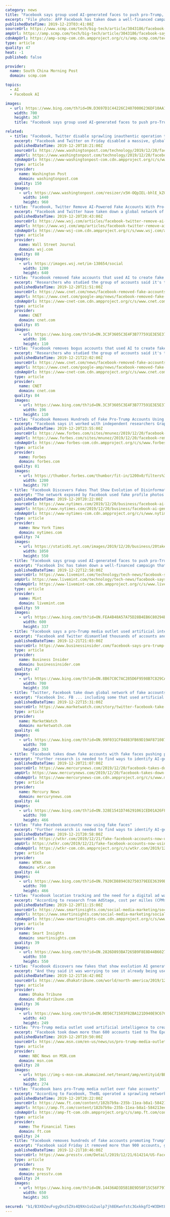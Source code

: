 ```yaml
---
category: news
title: "Facebook says group used AI-generated faces to push pro-Trump, anti-Chinese government messages"
excerpt: "File photo: AFP Facebook has taken down a well-financed campaign that used dozens of artificially generated faces to spread pro-Trump and anti-Chinese government messages, the company and outside researchers said on Friday. Researchers from New York-based Graphika and the Digital Forensics Research Lab, an arm of the Washington-based Atlantic ..."
publishedDateTime: 2019-12-23T03:41:00Z
sourceUrl: https://www.scmp.com/tech/big-tech/article/3043186/facebook-says-group-used-ai-generated-faces-push-pro-trump-anti
ampUrl: https://amp.scmp.com/tech/big-tech/article/3043186/facebook-says-group-used-ai-generated-faces-push-pro-trump-anti
cdnAmpUrl: https://amp-scmp-com.cdn.ampproject.org/c/s/amp.scmp.com/tech/big-tech/article/3043186/facebook-says-group-used-ai-generated-faces-push-pro-trump-anti
type: article
quality: 47
heat: -1
published: false

provider:
  name: South China Morning Post
  domain: scmp.com

topics:
  - AI
  - Facebook AI

images:
  - url: https://www.bing.com/th?id=ON.D3697D1C44226C24070006236DF10AA1
    width: 700
    height: 367
    title: "Facebook says group used AI-generated faces to push pro-Trump, anti-Chinese government messages"

related:
  - title: "Facebook, Twitter disable sprawling inauthentic operation that used AI to make fake faces"
    excerpt: "Facebook and Twitter on Friday disabled a massive, global network of fake accounts that pushed pro-Trump messages and covered its tracks using inauthentic photos generated with the aid of artificial intelligence. The use of AI to trick social-media ..."
    publishedDateTime: 2019-12-20T18:21:00Z
    sourceUrl: https://www.washingtonpost.com/technology/2019/12/20/facebook-twitter-disable-sprawling-inauthentic-operation-that-used-ai-make-fake-faces/
    ampUrl: https://www.washingtonpost.com/technology/2019/12/20/facebook-twitter-disable-sprawling-inauthentic-operation-that-used-ai-make-fake-faces/?outputType=amp
    cdnAmpUrl: https://www-washingtonpost-com.cdn.ampproject.org/c/s/www.washingtonpost.com/technology/2019/12/20/facebook-twitter-disable-sprawling-inauthentic-operation-that-used-ai-make-fake-faces/?outputType=amp
    type: article
    provider:
      name: Washington Post
      domain: washingtonpost.com
    quality: 150
    images:
      - url: https://www.washingtonpost.com/resizer/x5H-OQpIEL-bhlE_kZGB-KLLQE8=/1440x0/smart/arc-anglerfish-washpost-prod-washpost.s3.amazonaws.com/public/M5QPN6BCZMI6VMBU3Z64FNIZTM.jpg
        width: 1440
        height: 960
  - title: "Facebook, Twitter Remove AI-Powered Fake Accounts With Pro-Trump Messages"
    excerpt: "Facebook and Twitter have taken down a global network of fake accounts used in a coordinated campaign to push pro-Trump political messages, including some that used artificial intelligence tools to try to mask the behavior,"
    publishedDateTime: 2019-12-20T20:43:00Z
    sourceUrl: https://www.wsj.com/articles/facebook-twitter-remove-ai-powered-fake-accounts-with-pro-trump-messages-11576873453
    ampUrl: https://www.wsj.com/amp/articles/facebook-twitter-remove-ai-powered-fake-accounts-with-pro-trump-messages-11576873453
    cdnAmpUrl: https://www-wsj-com.cdn.ampproject.org/c/s/www.wsj.com/amp/articles/facebook-twitter-remove-ai-powered-fake-accounts-with-pro-trump-messages-11576873453
    type: article
    provider:
      name: Wall Street Journal
      domain: wsj.com
    quality: 88
    images:
      - url: https://images.wsj.net/im-138654/social
        width: 1280
        height: 640
  - title: "Facebook removed fake accounts that used AI to create fake profile pictures"
    excerpt: "Researchers who studied the group of accounts said it's the first time they've seen AI-generated images used at such a large scale, raising concerns about how the social network will tackle this problem ahead of the 2020 US presidential election. Facebook, which owns Instagram, also took down fake accounts from the photo-sharing service."
    publishedDateTime: 2019-12-20T21:51:00Z
    sourceUrl: https://www.cnet.com/news/facebook-removed-fake-accounts-that-used-ai-to-create-fake-profile-pictures/
    ampUrl: https://www.cnet.com/google-amp/news/facebook-removed-fake-accounts-that-used-ai-to-create-fake-profile-pictures/
    cdnAmpUrl: https://www-cnet-com.cdn.ampproject.org/c/s/www.cnet.com/google-amp/news/facebook-removed-fake-accounts-that-used-ai-to-create-fake-profile-pictures/
    type: article
    provider:
      name: CNET
      domain: cnet.com
    quality: 85
    images:
      - url: https://www.bing.com/th?id=ON.3C3F3605C3E4F3B777591E3E5E37C2AE
        width: 196
        height: 110
  - title: "Facebook removes bogus accounts that used AI to create fake profile pictures"
    excerpt: "Researchers who studied the group of accounts said it's the first time they've seen AI-generated images used on such a large scale, raising concerns about how the social network will tackle this problem ahead of the 2020 US presidential election. The company also took down fake accounts from the photo-sharing service Instagram, which it owns."
    publishedDateTime: 2019-12-21T22:02:00Z
    sourceUrl: https://www.cnet.com/news/facebook-removed-fake-accounts-that-used-ai-to-create-fake-profile-pictures/
    ampUrl: https://www.cnet.com/google-amp/news/facebook-removed-fake-accounts-that-used-ai-to-create-fake-profile-pictures/
    cdnAmpUrl: https://www-cnet-com.cdn.ampproject.org/c/s/www.cnet.com/google-amp/news/facebook-removed-fake-accounts-that-used-ai-to-create-fake-profile-pictures/
    type: article
    provider:
      name: CNET
      domain: cnet.com
    quality: 84
    images:
      - url: https://www.bing.com/th?id=ON.3C3F3605C3E4F3B777591E3E5E37C2AE
        width: 196
        height: 110
  - title: "Facebook Removes Hundreds of Fake Pro-Trump Accounts Using AI-Generated Profile Photos"
    excerpt: "Facebook says it worked with independent researchers Graphika and the Atlantic Council’s Digital Forensic Research Lab (DFRLab) before taking action against ... Friday that outlined their discoveries — most notably that the network was using artificial intelligence to generate fake profile photos. The network banned by Facebook used fake ..."
    publishedDateTime: 2019-12-20T23:55:00Z
    sourceUrl: https://www.forbes.com/sites/mnunez/2019/12/20/facebook-removes-hundreds-of-fake-pro-trump-accounts-using-ai-generated-profile-photos/
    ampUrl: https://www.forbes.com/sites/mnunez/2019/12/20/facebook-removes-hundreds-of-fake-pro-trump-accounts-using-ai-generated-profile-photos/amp/
    cdnAmpUrl: https://www-forbes-com.cdn.ampproject.org/c/s/www.forbes.com/sites/mnunez/2019/12/20/facebook-removes-hundreds-of-fake-pro-trump-accounts-using-ai-generated-profile-photos/amp/
    type: article
    provider:
      name: Forbes
      domain: forbes.com
    quality: 81
    images:
      - url: https://thumbor.forbes.com/thumbor/fit-in/1200x0/filters%3Aformat%28jpg%29/https%3A%2F%2Fspecials-images.forbesimg.com%2Fimageserve%2F939701722%2F0x0.jpg
        width: 1200
        height: 797
  - title: "Facebook Discovers Fakes That Show Evolution of Disinformation"
    excerpt: "The network exposed by Facebook used fake profile photos generated with artificial intelligence.Credit...Graphika/The Atlantic Council’s Digital Forensic Research Lab Facebook said on Friday that it had removed hundreds of accounts with ties to the Epoch Media Group, parent company of the Falun Gong-related publication and conservative news ..."
    publishedDateTime: 2019-12-20T20:22:00Z
    sourceUrl: https://www.nytimes.com/2019/12/20/business/facebook-ai-generated-profiles.html
    ampUrl: https://www.nytimes.com/2019/12/20/business/facebook-ai-generated-profiles.amp.html
    cdnAmpUrl: https://www-nytimes-com.cdn.ampproject.org/c/s/www.nytimes.com/2019/12/20/business/facebook-ai-generated-profiles.amp.html
    type: article
    provider:
      name: New York Times
      domain: nytimes.com
    quality: 74
    images:
      - url: https://static01.nyt.com/images/2019/12/20/business/20takedown3/merlin_166226280_01e1cbc9-c350-4082-8c26-13e406edc001-facebookJumbo.jpg
        width: 1050
        height: 550
  - title: "Facebook says group used AI-generated faces to push pro-Trump messages"
    excerpt: "Facebook Inc has taken down a well-financed campaign that used dozens of artificially generated faces to spread pro-Trump and anti-Chinese government messages, the company and outside researchers said on Friday. Researchers from New York-based Graphika and the Digitial Forensics Research Lab, an arm of the Washington-based Atlantic Council ..."
    publishedDateTime: 2019-12-22T12:58:00Z
    sourceUrl: https://www.livemint.com/technology/tech-news/facebook-says-group-used-ai-generated-faces-to-push-pro-trump-messages-11577018518743.html
    ampUrl: https://www.livemint.com/technology/tech-news/facebook-says-group-used-ai-generated-faces-to-push-pro-trump-messages/amp-11577018518743.html
    cdnAmpUrl: https://www-livemint-com.cdn.ampproject.org/c/s/www.livemint.com/technology/tech-news/facebook-says-group-used-ai-generated-faces-to-push-pro-trump-messages/amp-11577018518743.html
    type: article
    provider:
      name: Mint
      domain: livemint.com
    quality: 59
    images:
      - url: https://www.bing.com/th?id=ON.FEA4B48A57A75D28B4EB6C80294BA8A6
        width: 600
        height: 337
  - title: "Facebook says a pro-Trump media outlet used artificial intelligence to create fake people and push conspiracies"
    excerpt: "Facebook and Twitter dismantled thousands of accounts and pages that were part of a global network seeking to push pro-Trump messaging."
    publishedDateTime: 2019-12-21T21:03:00Z
    sourceUrl: https://www.businessinsider.com/facebook-says-pro-trump-media-outlet-used-fake-profiles-2019-12
    type: article
    provider:
      name: Business Insider
      domain: businessinsider.com
    quality: 47
    images:
      - url: https://www.bing.com/th?id=ON.8B67C0C7AC285D6F9598B7C829CA375C
        width: 700
        height: 350
  - title: "Twitter, Facebook take down global network of fake accounts pushing pro-Trump messages"
    excerpt: "Facebook Inc. FB ... including some that used artificial intelligence tools to try to mask the behavior, the companies and outside research firms they worked with said. President Donald Trump at a roundtable discussion with small-business in the Roosevelt ..."
    publishedDateTime: 2019-12-22T15:31:00Z
    sourceUrl: https://www.marketwatch.com/story/twitter-facebook-take-down-global-network-of-fake-accounts-pushing-pro-trump-messages-2019-12-22?mod=home-page
    type: article
    provider:
      name: MarketWatch
      domain: marketwatch.com
    quality: 46
    images:
      - url: https://www.bing.com/th?id=ON.99F031CF84883FB69D19AF871087A9CB
        width: 700
        height: 393
  - title: "Facebook takes down fake accounts with fake faces pushing politics"
    excerpt: "Further research is needed to find ways to identify AI-generated profile pictures reliably and at scale, so that platforms and researchers can automate their detection.” In all, Facebook said Friday, it had removed a network of 610 Facebook accounts, 89 pages, 90 groups, and 72 Instagram accounts. About 55 million accounts followed one or ..."
    publishedDateTime: 2019-12-20T21:07:00Z
    sourceUrl: https://www.mercurynews.com/2019/12/20/facebook-takes-down-fake-accounts-with-fake-faces-pushing-politics/
    ampUrl: https://www.mercurynews.com/2019/12/20/facebook-takes-down-fake-accounts-with-fake-faces-pushing-politics/amp/
    cdnAmpUrl: https://www-mercurynews-com.cdn.ampproject.org/c/s/www.mercurynews.com/2019/12/20/facebook-takes-down-fake-accounts-with-fake-faces-pushing-politics/amp/
    type: article
    provider:
      name: Mercury News
      domain: mercurynews.com
    quality: 44
    images:
      - url: https://www.bing.com/th?id=ON.328E1541D746291061CED01A26FFA669
        width: 700
        height: 466
  - title: "Fake Facebook accounts now using fake faces"
    excerpt: "Further research is needed to find ways to identify AI-generated profile pictures reliably and at scale, so that platforms and researchers can automate their detection.” In all, Facebook said Friday, it had removed a network of 610 Facebook accounts, 89 pages, 90 groups, and 72 Instagram accounts. About 55 million accounts followed one or ..."
    publishedDateTime: 2019-12-21T20:58:00Z
    sourceUrl: https://wtkr.com/2019/12/21/fake-facebook-accounts-now-using-fake-faces/
    ampUrl: https://wtkr.com/2019/12/21/fake-facebook-accounts-now-using-fake-faces/amp/
    cdnAmpUrl: https://wtkr-com.cdn.ampproject.org/c/s/wtkr.com/2019/12/21/fake-facebook-accounts-now-using-fake-faces/amp/
    type: article
    provider:
      name: WTKR.com
      domain: wtkr.com
    quality: 44
    images:
      - url: https://www.bing.com/th?id=ON.7920CD8894C02750379EEE36399BC359
        width: 700
        height: 466
  - title: "Facebook location tracking and the need for a digital ad watchdog – News roundup"
    excerpt: "According to research from AdStage, cost per milles (CPMs) on Facebook have grown 90% year-on-year ... Back in July, Instagram launched its anti-bullying tools, including a pop-up that provided a warning to users when its AI detects that a comment they are posting could be offensive. According to the platform, this prompt has seen some good ..."
    publishedDateTime: 2019-12-20T11:15:00Z
    sourceUrl: https://www.smartinsights.com/social-media-marketing/social-media-governance/news-roundup-20-december-2019/
    ampUrl: https://www.smartinsights.com/social-media-marketing/social-media-governance/news-roundup-20-december-2019/amp/
    cdnAmpUrl: https://www-smartinsights-com.cdn.ampproject.org/c/s/www.smartinsights.com/social-media-marketing/social-media-governance/news-roundup-20-december-2019/amp/
    type: article
    provider:
      name: Smart Insights
      domain: smartinsights.com
    quality: 39
    images:
      - url: https://www.bing.com/th?id=ON.2826D893BA7265B9F8E8D44B6027F527
        width: 550
        height: 550
  - title: "Facebook discovers new fakes that show evolution AI generated disinformation"
    excerpt: "And they said it was worrying to see it already being used in a coordinated effort on Facebook ... AI systems being created in labs at big tech companies like Google, the network of fake accounts showed \"an eerie, tech-enabled future of disinformation,\" said Graham Brookie, director of the Atlantic Council’s Digital Forensic Research Lab."
    publishedDateTime: 2019-12-21T16:42:00Z
    sourceUrl: https://www.dhakatribune.com/world/north-america/2019/12/21/facebook-discovers-new-fakes-that-show-evolution-ai-generated-disinformation
    type: article
    provider:
      name: Dhaka Tribune
      domain: dhakatribune.com
    quality: 36
    images:
      - url: https://www.bing.com/th?id=ON.0D56C71503F82BA121D940E9C67C7E34
        width: 443
        height: 249
  - title: "Pro-Trump media outlet used artificial intelligence to create fake people, Facebook says"
    excerpt: "Facebook took down more than 600 accounts tied to The Epoch Times, a media outlet that has spent heavily on digital ads to push pro-Trump conspiracy theories."
    publishedDateTime: 2019-12-20T19:50:00Z
    sourceUrl: https://www.msn.com/en-us/news/us/pro-trump-media-outlet-used-artificial-intelligence-to-create-fake-people-facebook-says/ar-BBYcYam
    type: article
    provider:
      name: NBC News on MSN.com
      domain: msn.com
    quality: 28
    images:
      - url: https://img-s-msn-com.akamaized.net/tenant/amp/entityid/BBYcP7a.img?h=274&amp;w=300&amp;m=6&amp;q=60&amp;o=f&amp;l=f&amp;x=184&amp;y=151
        width: 301
        height: 274
  - title: "Facebook bans pro-Trump media outlet over fake accounts"
    excerpt: "According to Facebook, TheBL operated a sprawling network of fake accounts, posing as Americans and generating unique profile photos using artificial intelligence ... and Atlantic Council's Digital Forensic Research Lab, said: “The strong focus on ..."
    publishedDateTime: 2019-12-20T20:22:00Z
    sourceUrl: https://www.ft.com/content/182b7b9a-235b-11ea-b8a1-584213ee7b2b
    ampUrl: https://amp.ft.com/content/182b7b9a-235b-11ea-b8a1-584213ee7b2b
    cdnAmpUrl: https://amp-ft-com.cdn.ampproject.org/c/s/amp.ft.com/content/182b7b9a-235b-11ea-b8a1-584213ee7b2b
    type: article
    provider:
      name: The Financial Times
      domain: ft.com
    quality: 24
  - title: "Facebook removes hundreds of fake accounts promoting Trump"
    excerpt: "Facebook said Friday it removed more than 900 accounts, groups, and pages on its own platform and Instagram for using fake accounts to mislead users, including with false profile photos generated by artificial intelligence ... Graphika and the Digitial Forensics Research Lab. The Epoch Times was founded in 2000 by John Tang and a group of ..."
    publishedDateTime: 2019-12-21T10:46:00Z
    sourceUrl: https://www.presstv.com/Detail/2019/12/21/614214/US-Facebook-removes-hundreds-fake-accounts-Trump
    type: article
    provider:
      name: Press TV
      domain: presstv.com
    quality: 24
    images:
      - url: https://www.bing.com/th?id=ON.14436AD3D5B1BE9D50F15C56F797C997
        width: 650
        height: 365

secured: "b1/B3X0ZeuFvgyDnz5ZXs4Q9Xn1sG2uolp7jh8EKwnfstc3GxkkgfI+W3DHtLhHH2XB5/zOY/U9HPyRD16k8bHRZp2tzLltv5dJOVNMZSC65/eFEezesgHl5t00CbBwUED6TOeL1S19rSe69Kiig2xfzA9a1T+QyIg+ojJZkY8qi5nJ09esxnVORU7nGhHck/h7ld/8XTvdEsmn6IGP9RotLc0hJHYKfsSvw7CTrL1i/TJprWRQttnNHZk0k/mo5nts5wTRh8GKebG1MGURDSA==;jL+MkMrjC5582kz2tLKHsQ=="
---
```


